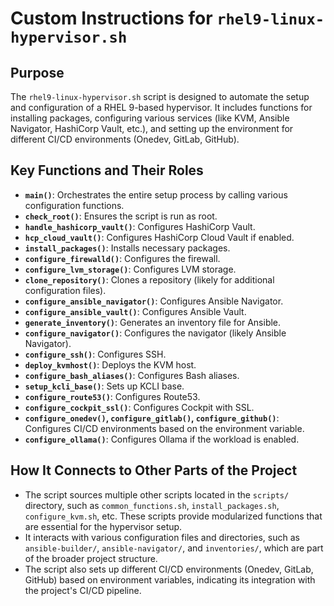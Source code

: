 # Custom Instructions for `rhel9-linux-hypervisor.sh`

## Purpose
The `rhel9-linux-hypervisor.sh` script is designed to automate the setup and configuration of a RHEL 9-based hypervisor. It includes functions for installing packages, configuring various services (like KVM, Ansible Navigator, HashiCorp Vault, etc.), and setting up the environment for different CI/CD environments (Onedev, GitLab, GitHub).

## Key Functions and Their Roles
- **`main()`**: Orchestrates the entire setup process by calling various configuration functions.
- **`check_root()`**: Ensures the script is run as root.
- **`handle_hashicorp_vault()`**: Configures HashiCorp Vault.
- **`hcp_cloud_vault()`**: Configures HashiCorp Cloud Vault if enabled.
- **`install_packages()`**: Installs necessary packages.
- **`configure_firewalld()`**: Configures the firewall.
- **`configure_lvm_storage()`**: Configures LVM storage.
- **`clone_repository()`**: Clones a repository (likely for additional configuration files).
- **`configure_ansible_navigator()`**: Configures Ansible Navigator.
- **`configure_ansible_vault()`**: Configures Ansible Vault.
- **`generate_inventory()`**: Generates an inventory file for Ansible.
- **`configure_navigator()`**: Configures the navigator (likely Ansible Navigator).
- **`configure_ssh()`**: Configures SSH.
- **`deploy_kvmhost()`**: Deploys the KVM host.
- **`configure_bash_aliases()`**: Configures Bash aliases.
- **`setup_kcli_base()`**: Sets up KCLI base.
- **`configure_route53()`**: Configures Route53.
- **`configure_cockpit_ssl()`**: Configures Cockpit with SSL.
- **`configure_onedev()`, `configure_gitlab()`, `configure_github()`**: Configures CI/CD environments based on the environment variable.
- **`configure_ollama()`**: Configures Ollama if the workload is enabled.

## How It Connects to Other Parts of the Project
- The script sources multiple other scripts located in the `scripts/` directory, such as `common_functions.sh`, `install_packages.sh`, `configure_kvm.sh`, etc. These scripts provide modularized functions that are essential for the hypervisor setup.
- It interacts with various configuration files and directories, such as `ansible-builder/`, `ansible-navigator/`, and `inventories/`, which are part of the broader project structure.
- The script also sets up different CI/CD environments (Onedev, GitLab, GitHub) based on environment variables, indicating its integration with the project's CI/CD pipeline.
